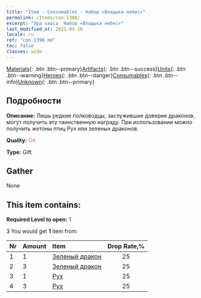 ```yaml
---
title: "Item - Consumables - Набор «Владыка небес»"
permalink: /Items/con_1398/
excerpt: "Эра хаоса  Набор «Владыка небес»"
last_modified_at: 2021-04-16
locale: ru
ref: "con_1398.md"
toc: false
classes: wide
---
```

 [Materials](/ru/Items/){: .btn .btn--primary}[Artifacts](/ru/Items/Artifacts/){: .btn .btn--success}[Units](/ru/Items/Units/){: .btn .btn--warning}[Heroes](/ru/Items/Heroes/){: .btn .btn--danger}[Consumables](/ru/Items/Consumables/){: .btn .btn--info}[Unknown](/ru/Items/Unknown/){: .btn .btn--primary}

## Подробности
 **Описание:** Лишь редкие полководцы, заслужившие доверие драконов, могут получить эту таинственную награду. При использовании можно получить жетоны птиц Рух или зеленых драконов.

 **Quality:** <span style="color: #DA70D6">OK</span>

 **Type:** Gift

## Gather

  None

## This item contains:

 **Required Level to open:** 1

 3 You would get **1** item  from:

  | Nr | Amount |     Item    | Drop Rate,% |
  |:---|:-------|:------------|:---------:|
  | 1 | 1 | [Зеленый дракон](/ru/Items/unt_205/) | 25 | 
  | 2 | 3 | [Зеленый дракон](/ru/Items/unt_205/) | 25 | 
  | 3 | 1 | [Рух](/ru/Items/unt_221/) | 25 | 
  | 4 | 3 | [Рух](/ru/Items/unt_221/) | 25 | 

